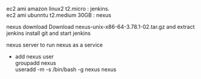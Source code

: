 ec2 ami amazon linux2 t2.micro : jenkins.  
ec2 ami ubunntu  t2.medium   30GB  : nexus  

nexus download  Download nexus-unix-x86-64-3.78.1-02.tar.gz and extract   
jenkins install git and  start jenkins  


nexus server to run nexus as a service  
- add nexus user  
    groupadd nexus  
    useradd -m -s /bin/bash -g nexus nexus
